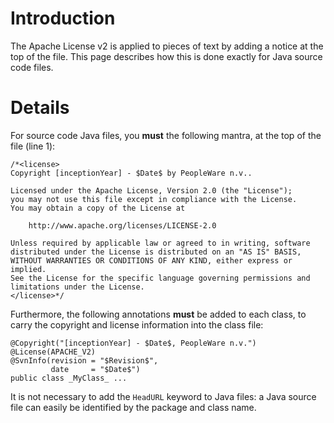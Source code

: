 # Introduction #

The Apache License v2 is applied to pieces of text by adding a notice at the top of the file. This page describes how this is done exactly for Java source code files.

# Details #

For source code Java files, you **must** the following mantra, at the top of the file (line 1):
```
/*<license>
Copyright [inceptionYear] - $Date$ by PeopleWare n.v..

Licensed under the Apache License, Version 2.0 (the "License");
you may not use this file except in compliance with the License.
You may obtain a copy of the License at

    http://www.apache.org/licenses/LICENSE-2.0

Unless required by applicable law or agreed to in writing, software
distributed under the License is distributed on an "AS IS" BASIS,
WITHOUT WARRANTIES OR CONDITIONS OF ANY KIND, either express or implied.
See the License for the specific language governing permissions and
limitations under the License.
</license>*/
```

Furthermore, the following annotations **must** be added to each class, to carry the copyright and license information into the class file:
```
@Copyright("[inceptionYear] - $Date$, PeopleWare n.v.")
@License(APACHE_V2)
@SvnInfo(revision = "$Revision$",
         date     = "$Date$")
public class _MyClass_ ...
```


It is not necessary to add the `HeadURL` keyword to Java files: a Java source file can easily be identified by the package and class name.